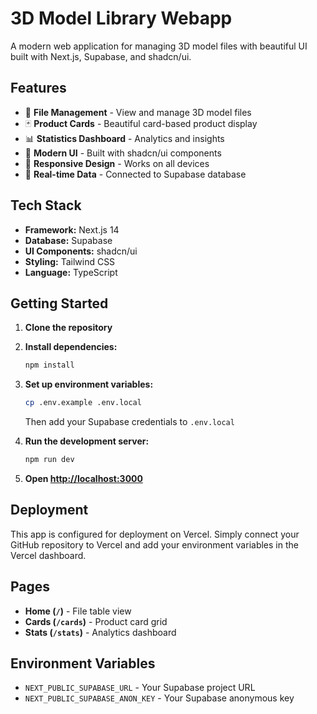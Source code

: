 # 3D Model Library Webapp

A modern web application for managing 3D model files with beautiful UI built with Next.js, Supabase, and shadcn/ui.

## Features

- 📁 **File Management** - View and manage 3D model files
- 🃏 **Product Cards** - Beautiful card-based product display
- 📊 **Statistics Dashboard** - Analytics and insights
- 🎨 **Modern UI** - Built with shadcn/ui components
- 📱 **Responsive Design** - Works on all devices
- 🔗 **Real-time Data** - Connected to Supabase database

## Tech Stack

- **Framework:** Next.js 14
- **Database:** Supabase
- **UI Components:** shadcn/ui
- **Styling:** Tailwind CSS
- **Language:** TypeScript

## Getting Started

1. **Clone the repository**
2. **Install dependencies:**
   ```bash
   npm install
   ```

3. **Set up environment variables:**
   ```bash
   cp .env.example .env.local
   ```
   Then add your Supabase credentials to `.env.local`

4. **Run the development server:**
   ```bash
   npm run dev
   ```

5. **Open [http://localhost:3000](http://localhost:3000)**

## Deployment

This app is configured for deployment on Vercel. Simply connect your GitHub repository to Vercel and add your environment variables in the Vercel dashboard.

## Pages

- **Home (`/`)** - File table view
- **Cards (`/cards`)** - Product card grid
- **Stats (`/stats`)** - Analytics dashboard

## Environment Variables

- `NEXT_PUBLIC_SUPABASE_URL` - Your Supabase project URL
- `NEXT_PUBLIC_SUPABASE_ANON_KEY` - Your Supabase anonymous key
